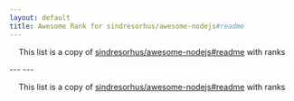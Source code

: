 ```yaml
---
layout: default
title: Awesome Rank for sindresorhus/awesome-nodejs#readme
---
```


<p align="center">
	This list is a copy of <a href="https://github.com/sindresorhus/awesome-nodejs#readme">sindresorhus/awesome-nodejs#readme</a> with ranks
</p>
---
---
<p align="center">
	This list is a copy of <a href="https://github.com/sindresorhus/awesome-nodejs#readme">sindresorhus/awesome-nodejs#readme</a> with ranks
</p>
